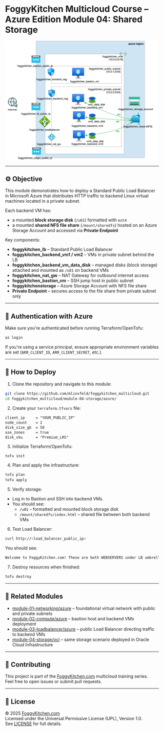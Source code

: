 # FoggyKitchen Multicloud Course – Azure Edition  **Module 04: Shared Storage**

<img src="module-04-storage-azure.jpg" width="500"/>

---

## ⚙️ Objective

This module demonstrates how to deploy a Standard Public Load Balancer in Microsoft Azure that distributes HTTP traffic to backend Linux virtual machines located in a private subnet.

Each backend VM has:
- a mounted **block storage disk** (`/u01`) formatted with `ext4`
- a mounted **shared NFS file share** (`/mount/sharedfs`) hosted on an Azure Storage Account and accessed via **Private Endpoint**

Key components:

- **foggykitchen_lb** – Standard Public Load Balancer
- **foggykitchen_backend_vm1 / vm2** – VMs in private subnet behind the LB
- **foggykitchen_backend_vm_data_disk** – managed disks (block storage) attached and mounted as `/u01` on backend VMs
- **foggykitchen_nat_gw** – NAT Gateway for outbound internet access
- **foggykitchen_bastion_vm** – SSH jump host in public subnet
- **foggykitchenstorage** – Azure Storage Account with NFS file share
- **Private Endpoint** – secures access to the file share from private subnet only

---

## 🔐 Authentication with Azure

Make sure you're authenticated before running Terraform/OpenTofu:

```bash
az login
```

If you're using a service principal, ensure appropriate environment variables are set (`ARM_CLIENT_ID`, `ARM_CLIENT_SECRET`, etc.).

---

## 🚀 How to Deploy

1. Clone the repository and navigate to this module:

```bash
git clone https://github.com/mlinxfeld/foggykitchen_multicloud.git
cd foggykitchen_multicloud/module-04-storage/azure/
```

2. Create your `terraform.tfvars` file:

```hcl
client_ip     = "YOUR_PUBLIC_IP"
node_count    = 2
disk_size_gb  = 50
use_zones     = true
disk_sku      = "Premium_LRS"
```

3. Initialize Terraform/OpenTofu:

```bash
tofu init
```

4. Plan and apply the infrastructure:

```bash
tofu plan
tofu apply
```

5. Verify storage:

- Log in to Bastion and SSH into backend VMs.
- You should see:
  - `/u01` – formatted and mounted block storage disk
  - `/mount/sharedfs/index.html` – shared file between both backend VMs

6. Test Load Balancer:

```bash
curl http://<load_balancer_public_ip>
```

You should see:

```html
Welcome to FoggyKitchen.com! These are both WEBSERVERS under LB umbrella with shared index.html ...
```

7. Destroy resources when finished:

```bash
tofu destroy
```

---

## 🔁 Related Modules

- [module-01-networking/azure](../../module-01-networking/azure/) – foundational virtual network with public and private subnets
- [module-02-compute/azure](../../module-02-compute/azure/) – bastion host and backend VMs deployment
- [module-03-loadbalancer/azure](../../module-03-loadbalancer/azure/) – public Load Balancer directing traffic to backend VMs
- [module-04-storage/oci](../oci/) – same storage scenario deployed in Oracle Cloud Infrastructure

---

## 📣 Contributing

This project is part of the [FoggyKitchen.com](https://foggykitchen.com/courses/new-multicloud-foundations-azure-oci-deployed-with-terraform-opentofu/) multicloud training series.  
Feel free to open issues or submit pull requests.

---

## 🪪 License

© 2025 [FoggyKitchen.com](https://foggykitchen.com/)  
Licensed under the Universal Permissive License (UPL), Version 1.0.  
See [LICENSE](../../LICENSE) for full details.

